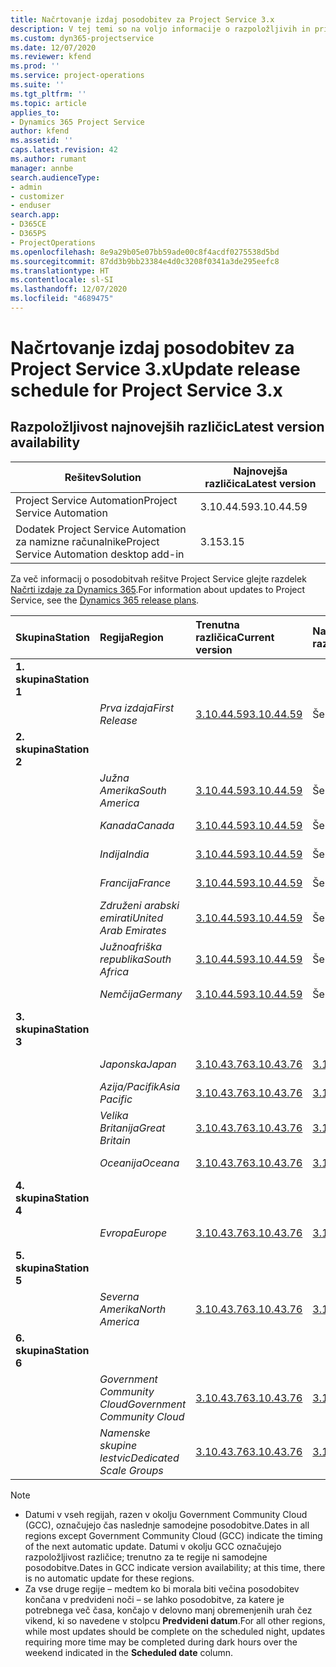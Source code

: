 ```yaml
---
title: Načrtovanje izdaj posodobitev za Project Service 3.x
description: V tej temi so na voljo informacije o razpoložljivih in prihodnjih izdajah rešitve Dynamics 365 Project Service Automation.
ms.custom: dyn365-projectservice
ms.date: 12/07/2020
ms.reviewer: kfend
ms.prod: ''
ms.service: project-operations
ms.suite: ''
ms.tgt_pltfrm: ''
ms.topic: article
applies_to:
- Dynamics 365 Project Service
author: kfend
ms.assetid: ''
caps.latest.revision: 42
ms.author: rumant
manager: annbe
search.audienceType:
- admin
- customizer
- enduser
search.app:
- D365CE
- D365PS
- ProjectOperations
ms.openlocfilehash: 8e9a29b05e07bb59ade00c8f4acdf0275538d5bd
ms.sourcegitcommit: 87dd3b9bb23384e4d0c3208f0341a3de295eefc8
ms.translationtype: HT
ms.contentlocale: sl-SI
ms.lasthandoff: 12/07/2020
ms.locfileid: "4689475"
---
```

# <a name="update-release-schedule-for-project-service-3x"></a><span data-ttu-id="550a3-103">Načrtovanje izdaj posodobitev za Project Service 3.x</span><span class="sxs-lookup"><span data-stu-id="550a3-103">Update release schedule for Project Service 3.x</span></span>

## <a name="latest-version-availability"></a><span data-ttu-id="550a3-104">Razpoložljivost najnovejših različic</span><span class="sxs-lookup"><span data-stu-id="550a3-104">Latest version availability</span></span>

| <span data-ttu-id="550a3-105">Rešitev</span><span class="sxs-lookup"><span data-stu-id="550a3-105">Solution</span></span>  | <span data-ttu-id="550a3-106">Najnovejša različica</span><span class="sxs-lookup"><span data-stu-id="550a3-106">Latest version</span></span> |
|-------|----|
| <span data-ttu-id="550a3-107">Project Service Automation</span><span class="sxs-lookup"><span data-stu-id="550a3-107">Project Service Automation</span></span>    | <span data-ttu-id="550a3-108">3.10.44.59</span><span class="sxs-lookup"><span data-stu-id="550a3-108">3.10.44.59</span></span> |
| <span data-ttu-id="550a3-109">Dodatek Project Service Automation za namizne računalnike</span><span class="sxs-lookup"><span data-stu-id="550a3-109">Project Service Automation desktop add-in</span></span>                | <span data-ttu-id="550a3-110">3.15</span><span class="sxs-lookup"><span data-stu-id="550a3-110">3.15</span></span>          |

<span data-ttu-id="550a3-111">Za več informacij o posodobitvah rešitve Project Service glejte razdelek [Načrti izdaje za Dynamics 365](https://docs.microsoft.com/dynamics365/release-plans/).</span><span class="sxs-lookup"><span data-stu-id="550a3-111">For information about updates to Project Service, see the [Dynamics 365 release plans](https://docs.microsoft.com/dynamics365/release-plans/).</span></span> 

| <span data-ttu-id="550a3-112">Skupina</span><span class="sxs-lookup"><span data-stu-id="550a3-112">Station</span></span>  | <span data-ttu-id="550a3-113">Regija</span><span class="sxs-lookup"><span data-stu-id="550a3-113">Region</span></span> | <span data-ttu-id="550a3-114">Trenutna različica</span><span class="sxs-lookup"><span data-stu-id="550a3-114">Current version</span></span> | <span data-ttu-id="550a3-115">Naslednja različica</span><span class="sxs-lookup"><span data-stu-id="550a3-115">Next version</span></span> |  <span data-ttu-id="550a3-116">Načrtovan datum</span><span class="sxs-lookup"><span data-stu-id="550a3-116">Scheduled date</span></span>
| :---   | :---   | :---   | :---   |:---   |         
|<span data-ttu-id="550a3-117"><strong>1. skupina</strong></span><span class="sxs-lookup"><span data-stu-id="550a3-117"><strong>Station 1</strong></span></span> | |  |  | |
| | <span data-ttu-id="550a3-118"><i>Prva izdaja</i></span><span class="sxs-lookup"><span data-stu-id="550a3-118"><i>First Release</i></span></span> | [<span data-ttu-id="550a3-119">3.10.44.59</span><span class="sxs-lookup"><span data-stu-id="550a3-119">3.10.44.59</span></span>](whats-new-ur-26.md) | <span data-ttu-id="550a3-120">Še ni določeno</span><span class="sxs-lookup"><span data-stu-id="550a3-120">TBD</span></span> | <span data-ttu-id="550a3-121">8. januar 2021</span><span class="sxs-lookup"><span data-stu-id="550a3-121">January 8, 2021</span></span>
|<span data-ttu-id="550a3-122"><strong>2. skupina</strong></span><span class="sxs-lookup"><span data-stu-id="550a3-122"><strong>Station 2</strong></span></span> | |  |  | |
| | <span data-ttu-id="550a3-123"><i>Južna Amerika</i></span><span class="sxs-lookup"><span data-stu-id="550a3-123"><i>South America</i></span></span> | [<span data-ttu-id="550a3-124">3.10.44.59</span><span class="sxs-lookup"><span data-stu-id="550a3-124">3.10.44.59</span></span>](whats-new-ur-26.md) | <span data-ttu-id="550a3-125">Še ni določeno</span><span class="sxs-lookup"><span data-stu-id="550a3-125">TBD</span></span> | <span data-ttu-id="550a3-126">15. januar 2021</span><span class="sxs-lookup"><span data-stu-id="550a3-126">January 15, 2021</span></span>
| | <span data-ttu-id="550a3-127"><i>Kanada</i></span><span class="sxs-lookup"><span data-stu-id="550a3-127"><i>Canada</i></span></span> | [<span data-ttu-id="550a3-128">3.10.44.59</span><span class="sxs-lookup"><span data-stu-id="550a3-128">3.10.44.59</span></span>](whats-new-ur-26.md) | <span data-ttu-id="550a3-129">Še ni določeno</span><span class="sxs-lookup"><span data-stu-id="550a3-129">TBD</span></span> | <span data-ttu-id="550a3-130">15. januar 2021</span><span class="sxs-lookup"><span data-stu-id="550a3-130">January 15, 2021</span></span>
| | <span data-ttu-id="550a3-131"><i>Indija</i></span><span class="sxs-lookup"><span data-stu-id="550a3-131"><i>India</i></span></span> | [<span data-ttu-id="550a3-132">3.10.44.59</span><span class="sxs-lookup"><span data-stu-id="550a3-132">3.10.44.59</span></span>](whats-new-ur-26.md) | <span data-ttu-id="550a3-133">Še ni določeno</span><span class="sxs-lookup"><span data-stu-id="550a3-133">TBD</span></span> | <span data-ttu-id="550a3-134">15. januar 2021</span><span class="sxs-lookup"><span data-stu-id="550a3-134">January 15, 2021</span></span>
| | <span data-ttu-id="550a3-135"><i>Francija</i></span><span class="sxs-lookup"><span data-stu-id="550a3-135"><i>France</i></span></span> | [<span data-ttu-id="550a3-136">3.10.44.59</span><span class="sxs-lookup"><span data-stu-id="550a3-136">3.10.44.59</span></span>](whats-new-ur-26.md) | <span data-ttu-id="550a3-137">Še ni določeno</span><span class="sxs-lookup"><span data-stu-id="550a3-137">TBD</span></span> | <span data-ttu-id="550a3-138">15. januar 2021</span><span class="sxs-lookup"><span data-stu-id="550a3-138">January 15, 2021</span></span>
| | <span data-ttu-id="550a3-139"><i>Združeni arabski emirati</i></span><span class="sxs-lookup"><span data-stu-id="550a3-139"><i>United Arab Emirates</i></span></span> | [<span data-ttu-id="550a3-140">3.10.44.59</span><span class="sxs-lookup"><span data-stu-id="550a3-140">3.10.44.59</span></span>](whats-new-ur-26.md) | <span data-ttu-id="550a3-141">Še ni določeno</span><span class="sxs-lookup"><span data-stu-id="550a3-141">TBD</span></span> | <span data-ttu-id="550a3-142">15. januar 2021</span><span class="sxs-lookup"><span data-stu-id="550a3-142">January 15, 2021</span></span>
| | <span data-ttu-id="550a3-143"><i>Južnoafriška republika</i></span><span class="sxs-lookup"><span data-stu-id="550a3-143"><i>South Africa</i></span></span> | [<span data-ttu-id="550a3-144">3.10.44.59</span><span class="sxs-lookup"><span data-stu-id="550a3-144">3.10.44.59</span></span>](whats-new-ur-26.md) | <span data-ttu-id="550a3-145">Še ni določeno</span><span class="sxs-lookup"><span data-stu-id="550a3-145">TBD</span></span> | <span data-ttu-id="550a3-146">15. januar 2021</span><span class="sxs-lookup"><span data-stu-id="550a3-146">January 15, 2021</span></span>
| | <span data-ttu-id="550a3-147"><i>Nemčija</i></span><span class="sxs-lookup"><span data-stu-id="550a3-147"><i>Germany</i></span></span> | [<span data-ttu-id="550a3-148">3.10.44.59</span><span class="sxs-lookup"><span data-stu-id="550a3-148">3.10.44.59</span></span>](whats-new-ur-26.md) | <span data-ttu-id="550a3-149">Še ni določeno</span><span class="sxs-lookup"><span data-stu-id="550a3-149">TBD</span></span> | <span data-ttu-id="550a3-150">15. januar 2021</span><span class="sxs-lookup"><span data-stu-id="550a3-150">January 15, 2021</span></span>
|<span data-ttu-id="550a3-151"><strong>3. skupina</strong></span><span class="sxs-lookup"><span data-stu-id="550a3-151"><strong>Station 3</strong></span></span> | |  |  | |
| | <span data-ttu-id="550a3-152"><i>Japonska</i></span><span class="sxs-lookup"><span data-stu-id="550a3-152"><i>Japan</i></span></span> | [<span data-ttu-id="550a3-153">3.10.43.76</span><span class="sxs-lookup"><span data-stu-id="550a3-153">3.10.43.76</span></span>](whats-new-ur-25.md) | [<span data-ttu-id="550a3-154">3.10.44.59</span><span class="sxs-lookup"><span data-stu-id="550a3-154">3.10.44.59</span></span>](whats-new-ur-26.md) | <span data-ttu-id="550a3-155">11. december 2020</span><span class="sxs-lookup"><span data-stu-id="550a3-155">December 11, 2020</span></span>
| | <span data-ttu-id="550a3-156"><i>Azija/Pacifik</i></span><span class="sxs-lookup"><span data-stu-id="550a3-156"><i>Asia Pacific</i></span></span> | [<span data-ttu-id="550a3-157">3.10.43.76</span><span class="sxs-lookup"><span data-stu-id="550a3-157">3.10.43.76</span></span>](whats-new-ur-25.md) | [<span data-ttu-id="550a3-158">3.10.44.59</span><span class="sxs-lookup"><span data-stu-id="550a3-158">3.10.44.59</span></span>](whats-new-ur-26.md) | <span data-ttu-id="550a3-159">11. december 2020</span><span class="sxs-lookup"><span data-stu-id="550a3-159">December 11, 2020</span></span>
| | <span data-ttu-id="550a3-160"><i>Velika Britanija</i></span><span class="sxs-lookup"><span data-stu-id="550a3-160"><i>Great Britain</i></span></span> | [<span data-ttu-id="550a3-161">3.10.43.76</span><span class="sxs-lookup"><span data-stu-id="550a3-161">3.10.43.76</span></span>](whats-new-ur-25.md) | [<span data-ttu-id="550a3-162">3.10.44.59</span><span class="sxs-lookup"><span data-stu-id="550a3-162">3.10.44.59</span></span>](whats-new-ur-26.md) | <span data-ttu-id="550a3-163">11. december 2020</span><span class="sxs-lookup"><span data-stu-id="550a3-163">December 11, 2020</span></span>
| | <span data-ttu-id="550a3-164"><i>Oceanija</i></span><span class="sxs-lookup"><span data-stu-id="550a3-164"><i>Oceana</i></span></span> | [<span data-ttu-id="550a3-165">3.10.43.76</span><span class="sxs-lookup"><span data-stu-id="550a3-165">3.10.43.76</span></span>](whats-new-ur-25.md) | [<span data-ttu-id="550a3-166">3.10.44.59</span><span class="sxs-lookup"><span data-stu-id="550a3-166">3.10.44.59</span></span>](whats-new-ur-26.md) | <span data-ttu-id="550a3-167">11. december 2020</span><span class="sxs-lookup"><span data-stu-id="550a3-167">December 11, 2020</span></span>
|<span data-ttu-id="550a3-168"><strong>4. skupina</strong></span><span class="sxs-lookup"><span data-stu-id="550a3-168"><strong>Station 4</strong></span></span> | |  |  | |
| | <span data-ttu-id="550a3-169"><i>Evropa</i></span><span class="sxs-lookup"><span data-stu-id="550a3-169"><i>Europe</i></span></span> | [<span data-ttu-id="550a3-170">3.10.43.76</span><span class="sxs-lookup"><span data-stu-id="550a3-170">3.10.43.76</span></span>](whats-new-ur-25.md) | [<span data-ttu-id="550a3-171">3.10.44.59</span><span class="sxs-lookup"><span data-stu-id="550a3-171">3.10.44.59</span></span>](whats-new-ur-26.md) | <span data-ttu-id="550a3-172">18. december 2020</span><span class="sxs-lookup"><span data-stu-id="550a3-172">December 18, 2020</span></span>
|<span data-ttu-id="550a3-173"><strong>5. skupina</strong></span><span class="sxs-lookup"><span data-stu-id="550a3-173"><strong>Station 5</strong></span></span> | |  |  | |
| | <span data-ttu-id="550a3-174"><i>Severna Amerika</i></span><span class="sxs-lookup"><span data-stu-id="550a3-174"><i>North America</i></span></span> | [<span data-ttu-id="550a3-175">3.10.43.76</span><span class="sxs-lookup"><span data-stu-id="550a3-175">3.10.43.76</span></span>](whats-new-ur-25.md) | [<span data-ttu-id="550a3-176">3.10.44.59</span><span class="sxs-lookup"><span data-stu-id="550a3-176">3.10.44.59</span></span>](whats-new-ur-26.md) | <span data-ttu-id="550a3-177">8. januar 2021</span><span class="sxs-lookup"><span data-stu-id="550a3-177">January 8, 2021</span></span>
|<span data-ttu-id="550a3-178"><strong>6. skupina</strong></span><span class="sxs-lookup"><span data-stu-id="550a3-178"><strong>Station 6</strong></span></span> | |  |  | |
| | <span data-ttu-id="550a3-179"><i>Government Community Cloud</i></span><span class="sxs-lookup"><span data-stu-id="550a3-179"><i>Government Community Cloud</i></span></span> | [<span data-ttu-id="550a3-180">3.10.43.76</span><span class="sxs-lookup"><span data-stu-id="550a3-180">3.10.43.76</span></span>](whats-new-ur-25.md) | [<span data-ttu-id="550a3-181">3.10.44.59</span><span class="sxs-lookup"><span data-stu-id="550a3-181">3.10.44.59</span></span>](whats-new-ur-26.md) | <span data-ttu-id="550a3-182">8. januar 2021</span><span class="sxs-lookup"><span data-stu-id="550a3-182">January 8, 2021</span></span>
| | <span data-ttu-id="550a3-183"><i>Namenske skupine lestvic</i></span><span class="sxs-lookup"><span data-stu-id="550a3-183"><i>Dedicated Scale Groups</i></span></span> | [<span data-ttu-id="550a3-184">3.10.43.76</span><span class="sxs-lookup"><span data-stu-id="550a3-184">3.10.43.76</span></span>](whats-new-ur-25.md) | [<span data-ttu-id="550a3-185">3.10.44.59</span><span class="sxs-lookup"><span data-stu-id="550a3-185">3.10.44.59</span></span>](whats-new-ur-26.md) | <span data-ttu-id="550a3-186">15. januar 2021</span><span class="sxs-lookup"><span data-stu-id="550a3-186">January 15, 2021</span></span>

>[!Note]
> - <span data-ttu-id="550a3-187">Datumi v vseh regijah, razen v okolju Government Community Cloud (GCC), označujejo čas naslednje samodejne posodobitve.</span><span class="sxs-lookup"><span data-stu-id="550a3-187">Dates in all regions except Government Community Cloud (GCC) indicate the timing of the next automatic update.</span></span> <span data-ttu-id="550a3-188">Datumi v okolju GCC označujejo razpoložljivost različice; trenutno za te regije ni samodejne posodobitve.</span><span class="sxs-lookup"><span data-stu-id="550a3-188">Dates in GCC indicate version availability; at this time, there is no automatic update for these regions.</span></span>
> - <span data-ttu-id="550a3-189">Za vse druge regije – medtem ko bi morala biti večina posodobitev končana v predvideni noči – se lahko posodobitve, za katere je potrebnega več časa, končajo v delovno manj obremenjenih urah čez vikend, ki so navedene v stolpcu **Predvideni datum**.</span><span class="sxs-lookup"><span data-stu-id="550a3-189">For all other regions, while most updates should be complete on the scheduled night, updates requiring more time may be completed during dark hours over the weekend indicated in the **Scheduled date** column.</span></span>
